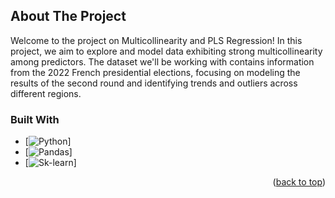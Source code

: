 <!-- Improved compatibility of back to top link -->
<a name="readme-top"></a>

<!-- ABOUT THE PROJECT -->
## About The Project

Welcome to the project on Multicollinearity and PLS Regression! In this project, we aim to explore and model data exhibiting strong multicollinearity among predictors. The dataset we'll be working with contains information from the 2022 French presidential elections, focusing on modeling the results of the second round and identifying trends and outliers across different regions.


### Built With

* [![Python][Python-shield]]
* [![Pandas][Pandas-shield]]
* [![Sk-learn][sklearn-shield]]


<!-- MARKDOWN LINKS & IMAGES -->
<!-- https://www.markdownguide.org/basic-syntax/#reference-style-links -->
[Python-shield]: https://img.shields.io/badge/python-3670A0?style=for-the-badge&logo=python&logoColor=ffdd54
[Python-link]: https://www.python.org/
[Pandas-shield]: https://img.shields.io/badge/pandas-%23150458.svg?style=for-the-badge&logo=pandas&logoColor=white
[Pandas-link]:https://pandas.pydata.org/
[sklearn-shield]:https://img.shields.io/badge/scikit--learn-%23F7931E.svg?style=for-the-badge&logo=scikit-learn&logoColor=white
[sklearn-link]: https://scikit-learn.org/stable/



<p align="right">(<a href="#readme-top">back to top</a>)</p>

